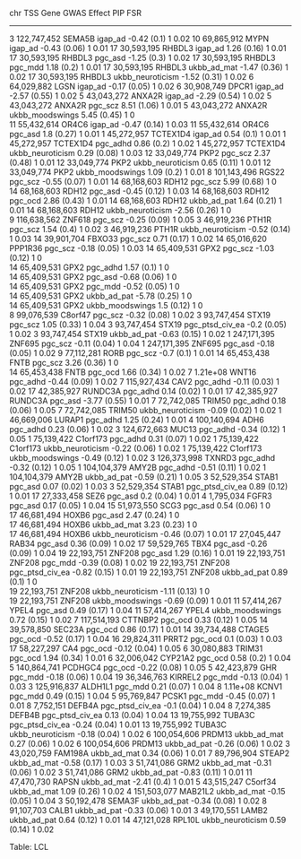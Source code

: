 

 chr       TSS         Gene           GWAS            Effect      PIP   FSR  
----- ------------- ---------- ------------------ -------------- ----- ------
  3    122,747,452    SEMA5B        igap_ad        -0.42 (0.1)     1    0.02 
 10    69,865,912      MYPN         igap_ad        -0.43 (0.06)    1    0.01 
 17    30,593,195     RHBDL3        igap_ad        1.26 (0.16)     1    0.01 
 17    30,593,195     RHBDL3        pgc_asd        -1.25 (0.3)     1    0.02 
 17    30,593,195     RHBDL3        pgc_mdd         1.18 (0.2)     1    0.01 
 17    30,593,195     RHBDL3      ukbb_ad_mat      -1.47 (0.36)    1    0.02 
 17    30,593,195     RHBDL3    ukbb_neuroticism   -1.52 (0.31)    1    0.02 
  6    64,029,882      LGSN         igap_ad        -0.17 (0.05)    1    0.02 
  6    30,908,749     DPCR1         igap_ad        -2.57 (0.55)    1    0.02 
  5    43,043,272     ANXA2R        igap_ad        -2.29 (0.54)    1    0.02 
  5    43,043,272     ANXA2R        pgc_scz        8.51 (1.06)     1    0.01 
  5    43,043,272     ANXA2R    ukbb_moodswings    5.45 (0.45)     1     0   
 11    55,432,614     OR4C6         igap_ad        -0.47 (0.14)    1    0.03 
 11    55,432,614     OR4C6         pgc_asd         1.8 (0.27)     1    0.01 
  1    45,272,957    TCTEX1D4       igap_ad         0.54 (0.1)     1    0.01 
  1    45,272,957    TCTEX1D4       pgc_adhd        0.86 (0.2)     1    0.02 
  1    45,272,957    TCTEX1D4   ukbb_neuroticism   0.29 (0.08)     1    0.03 
 12    33,049,774      PKP2         pgc_scz        2.37 (0.48)     1    0.01 
 12    33,049,774      PKP2     ukbb_neuroticism   0.65 (0.11)     1    0.01 
 12    33,049,774      PKP2     ukbb_moodswings     1.09 (0.2)     1    0.01 
  8    101,143,496    RGS22         pgc_scz        -0.55 (0.07)    1    0.01 
 14    68,168,603     RDH12         pgc_scz        5.99 (0.68)     1     0   
 14    68,168,603     RDH12         pgc_asd        -0.45 (0.12)    1    0.03 
 14    68,168,603     RDH12         pgc_ocd        2.86 (0.43)     1    0.01 
 14    68,168,603     RDH12       ukbb_ad_pat      1.64 (0.21)     1    0.01 
 14    68,168,603     RDH12     ukbb_neuroticism   -2.56 (0.26)    1     0   
  9    116,638,562    ZNF618        pgc_scz        -0.25 (0.09)    1    0.05 
  3    46,919,236     PTH1R         pgc_scz         1.54 (0.4)     1    0.02 
  3    46,919,236     PTH1R     ukbb_neuroticism   -0.52 (0.14)    1    0.03 
 14    39,901,704     FBXO33        pgc_scz        0.71 (0.17)     1    0.02 
 14    65,016,620    PPP1R36        pgc_scz        -0.18 (0.05)    1    0.03 
 14    65,409,531      GPX2         pgc_scz        -1.03 (0.12)    1     0   
 14    65,409,531      GPX2         pgc_adhd        1.57 (0.1)     1     0   
 14    65,409,531      GPX2         pgc_asd        -0.68 (0.06)    1     0   
 14    65,409,531      GPX2         pgc_mdd        -0.52 (0.05)    1     0   
 14    65,409,531      GPX2       ukbb_ad_pat      -5.78 (0.25)    1     0   
 14    65,409,531      GPX2     ukbb_moodswings     1.5 (0.12)     1     0   
  8    99,076,539    C8orf47        pgc_scz        -0.32 (0.08)    1    0.02 
  3    93,747,454     STX19         pgc_scz        1.05 (0.33)     1    0.04 
  3    93,747,454     STX19     pgc_ptsd_civ_ea    -0.2 (0.05)     1    0.02 
  3    93,747,454     STX19       ukbb_ad_pat      -0.63 (0.15)    1    0.02 
  1    247,171,395    ZNF695        pgc_scz        -0.11 (0.04)    1    0.04 
  1    247,171,395    ZNF695        pgc_asd        -0.18 (0.05)    1    0.02 
  9    77,112,281      RORB         pgc_scz         -0.7 (0.1)     1    0.01 
 14    65,453,438      FNTB         pgc_scz        3.26 (0.36)     1     0   
 14    65,453,438      FNTB         pgc_ocd        1.66 (0.34)     1    0.02 
  7     1.21e+08      WNT16         pgc_adhd       -0.44 (0.09)    1    0.02 
  7    115,927,434     CAV2         pgc_adhd       -0.11 (0.03)    1    0.02 
 17    42,385,927    RUNDC3A        pgc_adhd       0.14 (0.02)     1    0.01 
 17    42,385,927    RUNDC3A        pgc_asd        -3.77 (0.55)    1    0.01 
  7    72,742,085     TRIM50        pgc_adhd       0.18 (0.06)     1    0.05 
  7    72,742,085     TRIM50    ukbb_neuroticism   -0.09 (0.02)    1    0.02 
  1    46,669,006     LURAP1        pgc_adhd       1.25 (0.24)     1    0.01 
  4    100,140,694     ADH6         pgc_adhd       0.23 (0.06)     1    0.02 
  3    124,672,663    MUC13         pgc_adhd       -0.34 (0.12)    1    0.05 
  1    75,139,422    C1orf173       pgc_adhd       0.31 (0.07)     1    0.02 
  1    75,139,422    C1orf173   ukbb_neuroticism   -0.22 (0.06)    1    0.02 
  1    75,139,422    C1orf173   ukbb_moodswings    -0.49 (0.12)    1    0.02 
  3    126,373,998    TXNRD3        pgc_adhd       -0.32 (0.12)    1    0.05 
  1    104,104,379    AMY2B         pgc_adhd       -0.51 (0.11)    1    0.02 
  1    104,104,379    AMY2B       ukbb_ad_pat      -0.59 (0.21)    1    0.05 
  3    52,529,354     STAB1         pgc_asd        0.07 (0.02)     1    0.03 
  3    52,529,354     STAB1     pgc_ptsd_civ_ea    0.89 (0.12)     1    0.01 
 17    27,333,458      SEZ6         pgc_asd         0.2 (0.04)     1    0.01 
  4     1,795,034     FGFR3         pgc_asd        0.17 (0.05)     1    0.04 
 15    51,973,550      SCG3         pgc_asd        0.54 (0.06)     1     0   
 17    46,681,494     HOXB6         pgc_asd        2.47 (0.24)     1     0   
 17    46,681,494     HOXB6       ukbb_ad_mat      3.23 (0.23)     1     0   
 17    46,681,494     HOXB6     ukbb_neuroticism   -0.46 (0.07)    1    0.01 
 17    27,045,447     RAB34         pgc_asd        0.36 (0.09)     1    0.02 
 17    59,529,765      TBX4         pgc_asd        -0.26 (0.09)    1    0.04 
 19    22,193,751     ZNF208        pgc_asd        1.29 (0.16)     1    0.01 
 19    22,193,751     ZNF208        pgc_mdd        -0.39 (0.08)    1    0.02 
 19    22,193,751     ZNF208    pgc_ptsd_civ_ea    -0.82 (0.15)    1    0.01 
 19    22,193,751     ZNF208      ukbb_ad_pat       0.89 (0.1)     1     0   
 19    22,193,751     ZNF208    ukbb_neuroticism   -1.11 (0.13)    1     0   
 19    22,193,751     ZNF208    ukbb_moodswings    -0.69 (0.09)    1    0.01 
 11    57,414,267     YPEL4         pgc_asd        0.49 (0.17)     1    0.04 
 11    57,414,267     YPEL4     ukbb_moodswings    0.72 (0.15)     1    0.02 
  7    117,514,193   CTTNBP2        pgc_ocd        0.33 (0.12)     1    0.05 
 14    39,578,850     SEC23A        pgc_ocd        0.86 (0.17)     1    0.01 
 14    39,734,488     CTAGE5        pgc_ocd        -0.52 (0.17)    1    0.04 
 16    29,824,311     PRRT2         pgc_ocd         0.1 (0.03)     1    0.03 
 17    58,227,297      CA4          pgc_ocd        -0.12 (0.04)    1    0.05 
  6    30,080,883     TRIM31        pgc_ocd        1.94 (0.34)     1    0.01 
  6    32,006,042    CYP21A2        pgc_ocd         0.58 (0.2)     1    0.04 
  5    140,864,741   PCDHGC4        pgc_ocd        -0.22 (0.08)    1    0.05 
  5    42,423,879      GHR          pgc_mdd        -0.18 (0.06)    1    0.04 
 19    36,346,763    KIRREL2        pgc_mdd        -0.13 (0.04)    1    0.03 
  3    125,916,837   ALDH1L1        pgc_mdd        0.21 (0.07)     1    0.04 
  8     1.11e+08      KCNV1         pgc_mdd        0.49 (0.15)     1    0.04 
  5    95,769,847     PCSK1         pgc_mdd        -0.45 (0.07)    1    0.01 
  8     7,752,151     DEFB4A    pgc_ptsd_civ_ea    -0.1 (0.04)     1    0.04 
  8     7,274,385     DEFB4B    pgc_ptsd_civ_ea    0.13 (0.04)     1    0.04 
 13    19,755,992     TUBA3C    pgc_ptsd_civ_ea    -0.24 (0.04)    1    0.01 
 13    19,755,992     TUBA3C    ukbb_neuroticism   -0.18 (0.04)    1    0.02 
  6    100,054,606    PRDM13      ukbb_ad_mat      0.27 (0.06)     1    0.02 
  6    100,054,606    PRDM13      ukbb_ad_pat      -0.26 (0.06)    1    0.02 
  3    43,020,759    FAM198A      ukbb_ad_mat      0.34 (0.06)     1    0.01 
  7    89,796,904     STEAP2      ukbb_ad_mat      -0.58 (0.17)    1    0.03 
  3    51,741,086      GRM2       ukbb_ad_mat      -0.31 (0.06)    1    0.02 
  3    51,741,086      GRM2       ukbb_ad_pat      -0.83 (0.11)    1    0.01 
 11    47,470,730     RAPSN       ukbb_ad_mat      -2.41 (0.4)     1    0.01 
  5    43,515,247    C5orf34      ukbb_ad_mat      1.09 (0.26)     1    0.02 
  4    151,503,077   MAB21L2      ukbb_ad_mat      -0.15 (0.05)    1    0.04 
  3    50,192,478     SEMA3F      ukbb_ad_pat      -0.34 (0.08)    1    0.02 
  8    91,107,703     CALB1       ukbb_ad_pat      -0.33 (0.06)    1    0.01 
  3    49,170,551     LAMB2       ukbb_ad_pat      0.64 (0.12)     1    0.01 
 14    47,121,028     RPL10L    ukbb_neuroticism   0.59 (0.14)     1    0.02 

Table: LCL

